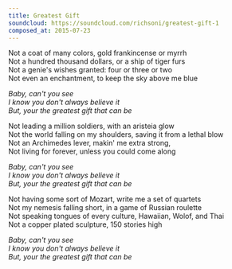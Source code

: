 ```yaml
---
title: Greatest Gift
soundcloud: https://soundcloud.com/richsoni/greatest-gift-1
composed_at: 2015-07-23
---
```


Not a coat of many colors, gold frankincense or myrrh  
Not a hundred thousand dollars, or a ship of tiger furs  
Not a genie's wishes granted: four or three or two  
Not even an enchantment, to keep the sky above me blue  

*Baby,  can't you see*  
*I know you don't always believe it*  
*But, your the greatest gift that can be*  

Not leading a million soldiers, with an aristeia glow  
Not the world falling on my shoulders, saving it from a lethal blow  
Not an Archimedes lever, makin' me extra strong,  
Not living for forever, unless you could come along  

*Baby,  can't you see*  
*I know you don't always believe it*  
*But, your the greatest gift that can be*  

Not having some sort of Mozart, write me a set of quartets  
Not my nemesis falling short, in a game of Russian roulette  
Not speaking tongues of every culture, Hawaiian, Wolof, and Thai  
Not a copper plated sculpture, 150 stories high  

*Baby,  can't you see*  
*I know you don't always believe it*  
*But, your the greatest gift that can be*  

